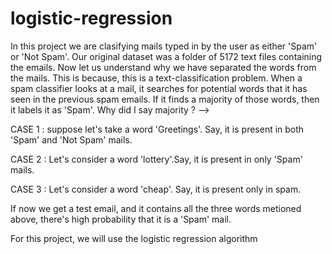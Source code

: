 # logistic-regression
In this project we are clasifying mails typed in by the user as either 'Spam' or 'Not Spam'. Our original dataset was a folder of 5172 text files containing the emails.
Now let us understand why we have separated the words from the mails. This is because, this is a text-classification problem. When a spam classifier looks at a mail, it searches for potential words that it has seen in the previous spam emails. If it finds a majority of those words, then it labels it as 'Spam'. Why did I say majority ? -->

CASE 1 : suppose let's take a word 'Greetings'. Say, it is present in both 'Spam' and 'Not Spam' mails.

CASE 2 : Let's consider a word 'lottery'.Say, it is present in only 'Spam' mails.

CASE 3 : Let's consider a word 'cheap'. Say, it is present only in spam.

If now we get a test email, and it contains all the three words metioned above, there's high probability that it is a 'Spam' mail.

For this project, we will use the logistic regression algorithm
